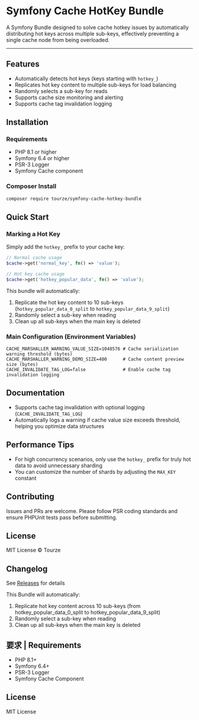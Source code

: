 # Symfony Cache HotKey Bundle

A Symfony Bundle designed to solve cache hotkey issues by automatically distributing hot keys across multiple sub-keys, effectively preventing a single cache node from being overloaded.

---

## Features

- Automatically detects hot keys (keys starting with `hotkey_`)
- Replicates hot key content to multiple sub-keys for load balancing
- Randomly selects a sub-key for reads
- Supports cache size monitoring and alerting
- Supports cache tag invalidation logging

## Installation

### Requirements
- PHP 8.1 or higher
- Symfony 6.4 or higher
- PSR-3 Logger
- Symfony Cache component

### Composer Install
```bash
composer require tourze/symfony-cache-hotkey-bundle
```

## Quick Start

### Marking a Hot Key
Simply add the `hotkey_` prefix to your cache key:

```php
// Normal cache usage
$cache->get('normal_key', fn() => 'value');

// Hot key cache usage
$cache->get('hotkey_popular_data', fn() => 'value');
```

This bundle will automatically:
1. Replicate the hot key content to 10 sub-keys (`hotkey_popular_data_0_split` to `hotkey_popular_data_9_split`)
2. Randomly select a sub-key when reading
3. Clean up all sub-keys when the main key is deleted

### Main Configuration (Environment Variables)
```dotenv
CACHE_MARSHALLER_WARNING_VALUE_SIZE=1048576 # Cache serialization warning threshold (bytes)
CACHE_MARSHALLER_WARNING_DEMO_SIZE=400      # Cache content preview size (bytes)
CACHE_INVALIDATE_TAG_LOG=false              # Enable cache tag invalidation logging
```

## Documentation

- Supports cache tag invalidation with optional logging (`CACHE_INVALIDATE_TAG_LOG`)
- Automatically logs a warning if cache value size exceeds threshold, helping you optimize data structures

## Performance Tips

- For high concurrency scenarios, only use the `hotkey_` prefix for truly hot data to avoid unnecessary sharding
- You can customize the number of shards by adjusting the `MAX_KEY` constant

## Contributing

Issues and PRs are welcome. Please follow PSR coding standards and ensure PHPUnit tests pass before submitting.

## License

MIT License © Tourze

## Changelog

See [Releases](https://github.com/tourze/symfony-cache-hotkey-bundle/releases) for details

This Bundle will automatically:
1. Replicate hot key content across 10 sub-keys (from hotkey_popular_data_0_split to hotkey_popular_data_9_split)
2. Randomly select a sub-key when reading
3. Clean up all sub-keys when the main key is deleted

## 要求 | Requirements

- PHP 8.1+
- Symfony 6.4+
- PSR-3 Logger
- Symfony Cache Component

## License

MIT License
